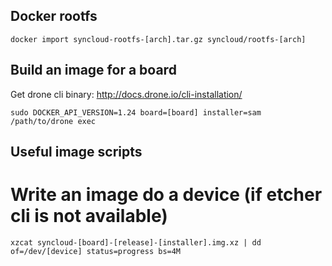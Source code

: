 ## Docker rootfs

````
docker import syncloud-rootfs-[arch].tar.gz syncloud/rootfs-[arch]
````

## Build an image for a board

Get drone cli binary: http://docs.drone.io/cli-installation/

````
sudo DOCKER_API_VERSION=1.24 board=[board] installer=sam /path/to/drone exec
````

## Useful image scripts

# Write an image do a device (if etcher cli is not available)
````
xzcat syncloud-[board]-[release]-[installer].img.xz | dd of=/dev/[device] status=progress bs=4M
````